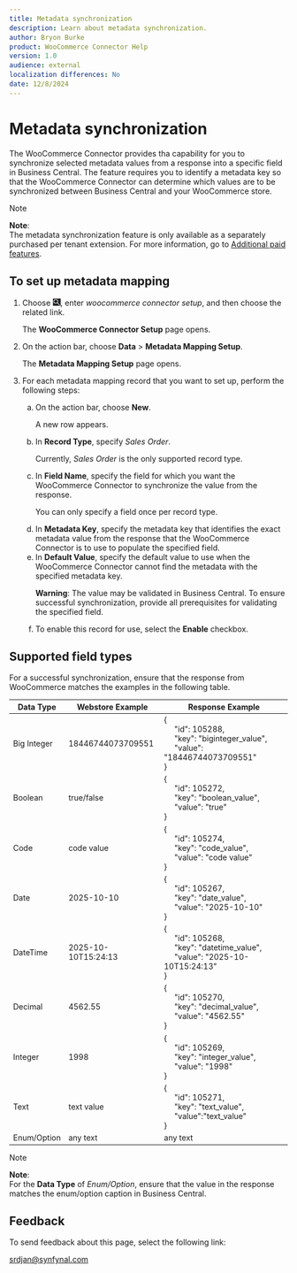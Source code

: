 ```yaml
---
title: Metadata synchronization
description: Learn about metadata synchronization.
author: Bryon Burke
product: WooCommerce Connector Help
version: 1.0
audience: external
localization differences: No
date: 12/8/2024
---
```


<!-- markdownlint-disable MD006 MD007 MD009 MD024 MD025 MD033 -->
<!--// cspell:ignore  markdownlint allowfullscreen keyframes woocommerce webstore biginteger -->

# Metadata synchronization

The WooCommerce Connector provides tha capability for you to synchronize selected metadata values from a response into a specific field in Business Central. The feature requires you to identify a metadata key so that the WooCommerce Connector can determine which values are to be synchronized between Business Central and your WooCommerce store.

> [!NOTE]
> <b>Note</b>:<br>The metadata synchronization feature is only available as a separately purchased per tenant extension. For more information, go to [Additional paid features](additional-paid-features.md).

## To set up metadata mapping

1. Choose ![Lightbulb that opens the Tell Me feature.](media/ui-search/search_small.png "Tell me what you want to do"), enter <i>woocommerce connector setup</i>, and then choose the related link.

   The <b>WooCommerce Connector Setup</b> page opens.

1. On the action bar, choose <b>Data</b> > <b>Metadata Mapping Setup</b>.

   The <b>Metadata Mapping Setup</b> page opens.

1. For each metadata mapping record that you want to set up, perform the following steps:
   <ol type="a">
    <li>On the action bar, choose <b>New</b>.<br>
     <p>A new row appears.</p></li>
    <li>In <b>Record Type</b>, specify <i>Sales Order</i>.<br>
     <p>Currently, <i>Sales Order</i> is the only supported record type.</li>
    <li>In <b>Field Name</b>, specify the field for which you want the WooCommerce Connector to synchronize the value from the response.<br>
      <p>You can only specify a field once per record type.</p></li>
    <li>In <b>Metadata Key</b>, specify the metadata key that identifies the exact metadata value from the response that the WooCommerce Connector is to use to populate the specified field.</li>
    <li>In <b>Default Value</b>, specify the default value to use when the WooCommerce Connector cannot find the metadata with the specified metadata key.<br>
     <p><b>Warning</b>: The value may be validated in Business Central. To ensure successful synchronization, provide all prerequisites for validating the specified field.</p></li>
    <li>To enable this record for use, select the <b>Enable</b> checkbox.</li>
   </ol>

## Supported field types

For a successful synchronization, ensure that the response from WooCommerce matches the examples in the following table.

| Data Type | Webstore Example | Response Example |
|---|---|---|
| Big Integer | 18446744073709551 | {<br>&nbsp;&nbsp;&nbsp;&nbsp;&nbsp;"id": 105288,<br>&nbsp;&nbsp;&nbsp;&nbsp;&nbsp;"key": "biginteger_value",<br>&nbsp;&nbsp;&nbsp;&nbsp;&nbsp;"value": "18446744073709551"<br>} |
| Boolean | true/false | {<br>&nbsp;&nbsp;&nbsp;&nbsp;&nbsp;"id": 105272,<br>&nbsp;&nbsp;&nbsp;&nbsp;&nbsp;"key": "boolean_value",<br>&nbsp;&nbsp;&nbsp;&nbsp;&nbsp;"value": "true"<br>} |
| Code | code value | {<br>&nbsp;&nbsp;&nbsp;&nbsp;&nbsp;"id": 105274,<br>&nbsp;&nbsp;&nbsp;&nbsp;&nbsp;"key": "code_value",<br>&nbsp;&nbsp;&nbsp;&nbsp;&nbsp;"value": "code value"<br>} |
| Date | 2025-10-10 | {<br>&nbsp;&nbsp;&nbsp;&nbsp;&nbsp;"id": 105267,<br>&nbsp;&nbsp;&nbsp;&nbsp;&nbsp;"key": "date_value",<br>&nbsp;&nbsp;&nbsp;&nbsp;&nbsp;"value": "2025-10-10"<br>} |
| DateTime | 2025-10-10T15:24:13 | {<br>&nbsp;&nbsp;&nbsp;&nbsp;&nbsp;"id": 105268,<br>&nbsp;&nbsp;&nbsp;&nbsp;&nbsp;"key": "datetime_value",<br>&nbsp;&nbsp;&nbsp;&nbsp;&nbsp;"value": "2025-10-10T15:24:13"<br>} |
| Decimal | 4562.55 | {<br>&nbsp;&nbsp;&nbsp;&nbsp;&nbsp;"id": 105270,<br>&nbsp;&nbsp;&nbsp;&nbsp;&nbsp;"key": "decimal_value",<br>&nbsp;&nbsp;&nbsp;&nbsp;&nbsp;"value": "4562.55"<br>} |
| Integer | 1998 | {<br>&nbsp;&nbsp;&nbsp;&nbsp;&nbsp;"id": 105269,<br>&nbsp;&nbsp;&nbsp;&nbsp;&nbsp;"key": "integer_value",<br>&nbsp;&nbsp;&nbsp;&nbsp;&nbsp;"value": "1998"<br>} |
| Text | text value | {<br>&nbsp;&nbsp;&nbsp;&nbsp;&nbsp;"id": 105271,<br>&nbsp;&nbsp;&nbsp;&nbsp;&nbsp;"key": "text_value",<br>&nbsp;&nbsp;&nbsp;&nbsp;&nbsp;"value":"text_value"<br>} |
| Enum/Option | any text | any text |

> [!NOTE]
> <b>Note</b>:<br>For the <b>Data Type</b> of <i>Enum/Option</i>, ensure that the value in the response matches the enum/option caption in Business Central.

## Feedback

To send feedback about this page, select the following link:

[srdjan@synfynal.com](mailto:srdjan@synfynal.com?subject=Documentation%20Feedback%20Product%20Docs:%20metadata-synchronization)
